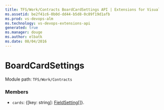 ```yaml
---
title: TFS/Work/Contracts BoardCardSettings API | Extensions for Visual Studio Team Services
ms.assetid: be2f41c6-0b0d-dd44-b5d8-0c89f19d1afb
ms.prod: vs-devops-alm
ms.technology: vs-devops-extensions-api
generated: true
ms.manager: douge
ms.author: elbatk
ms.date: 08/04/2016
---
```


# BoardCardSettings

Module path: `TFS/Work/Contracts`


### Members

* `cards`: {[key: string]: [FieldSetting](../../../TFS/Work/Contracts/FieldSetting.md)[]}. 

